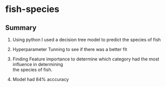 # fish-species

## Summary
1. Using python I used a decision tree model to predict the species of fish
2. Hyperparameter Tunning to see if there was a better fit
3. Finding Feature importance to determine which category had the most influence in determining <br>
   the species of fish.
   
   
4. Model had 84% acccuracy 
